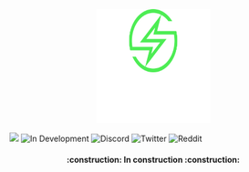 <p align="center">
  <img width="200" height="200" src="https://github.com/stronghandsblockchain/Logos/blob/main/ISHND/svg/STRONGHANDS%20-%201.svg">


![](https://img.shields.io/badge/Token-BEP20-informational?style=for-the-badge&logo=F0B90B)
![In Development](http://img.shields.io/static/v1?label=STATUS&message=IN%20DEVELOPMENT&color=GREEN&style=for-the-badge)
<img alt="Discord" src="https://img.shields.io/discord/396700779618107394?style=for-the-badge">
![Twitter](https://img.shields.io/twitter/follow/shndofficial?style=for-the-badge)
![Reddit](https://img.shields.io/reddit/subreddit-subscribers/stronghandsblockchain?style=for-the-badge)


<h4 align="center"> 
:construction: In construction :construction:
</h4>
